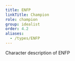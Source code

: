 ```yaml
---
title: ENFP
linkTitle: Champion
role: champion
group: idealist
order: 4.2
aliases:
  - /types/ENFP
---
```

Character description of ENFP